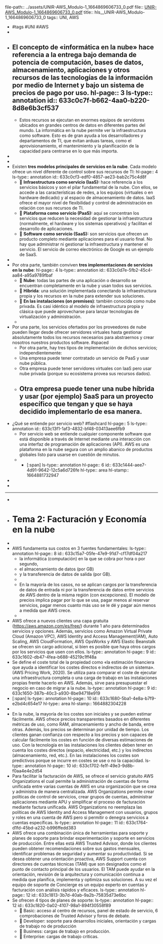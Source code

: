 file-path:: ../assets/UNIR-AWS_Modulo-1_1664869606733_0.pdf
file:: [UNIR-AWS_Modulo-1_1664869606733_0.pdf](../assets/UNIR-AWS_Modulo-1_1664869606733_0.pdf)
title:: hls__UNIR-AWS_Modulo-1_1664869606733_0
tags:: UNI, AWS

- #tags #UNI #AWS
-
- El concepto de **«informática en la nube»** hace referencia a la entrega bajo demanda de potencia de computación, bases de datos, almacenamiento, aplicaciones y otros recursos de las tecnologías de la información por medio de **Internet** y bajo un sistema de precios de **pago por uso**.
  hl-page:: 3
  ls-type:: annotation
  id:: 633c0c7f-b662-4aa0-b220-8d8e6b3cf537
	-
	- Estos recursos se ejecutan en enormes equipos de servidores ubicados en grandes centros de datos en diferentes partes del mundo. La informática en la nube permite ver la infraestructura como software. Esto es de gran ayuda a los desarrolladores y departamentos de TI, que evitan arduas tareas, como el aprovisionamiento, el mantenimiento y la planificación de la capacidad para centrarse en lo que más importa.
-
-
- Existen **tres modelos principales de servicios en la nube**. Cada modelo ofrece un nivel diferente de control sobre sus recursos de TI:
  hl-page:: 4
  ls-type:: annotation
  id:: 633c0cf3-edf0-4857-ae23-bab2c75c4d8f
	-  **Infraestructura como servicio (IaaS):** hace referencia a los servicios básicos y son el pilar fundamental de la nube. Con ellos, se accede a las características de redes, a los equipos (virtuales o en hardware dedicado) y al espacio de almacenamiento de datos. IaaS ofrece el mayor nivel de flexibilidad y control de administración en relación con sus recursos de TI.
	-  **Plataforma como servicio (PaaS):** aquí se concentran los servicios que reducen la necesidad de gestionar la infraestructura (normalmente, el hardware y los sistemas operativos) y facilitan el desarrollo de aplicaciones.
	-  **Software como servicio (SaaS):** son servicios que ofrecen un producto completo mediante aplicaciones para el usuario final. No hay que administrar ni gestionar la infraestructura y mantener el servicio. El servicio de correo electrónico de Google es un ejemplo de SaaS.
-
- Por otra parte, también conviven **tres implementaciones de servicios en la nube**:
  hl-page:: 4
  ls-type:: annotation
  id:: 633c0d7e-5fb2-45c4-aa84-a95a9789fbaf
	-  **Nube**: todas las partes de una aplicación o desarrollo se encuentran completamente en la nube y usan todos sus servicios.
	-  **Híbrida**: una solución implementada conectando la infraestructura propia y los recursos en la nube para extender sus soluciones.
	-  **En las instalaciones (on premises)**: también conocida como nube privada. Es casi idéntico al modelo de infraestructura propia y clásica que puede aprovecharse para lanzar tecnologías de virtualización y administración.
	-
- Por una parte, los servicios ofertados por los proveedores de nube pueden llegar desde ofrecer servidores virtuales hasta gestionar absolutamente todos los recursos necesarios para abstraernos y crear nosotros nuestros productos software. #spaced
	- Por otra parte, hay tres tipos de implementación de dichos servicios; independientemente:
	- Una empresa puede tener contratado un servicio de PaaS y usar nube pública.
	- Otra empresa puede tener servidores virtuales con IaaS pero usar nube privada (porque su ecosistema provea sus recursos dados).
	- Otra empresa puede tener una nube híbrida y usar (por ejemplo) SaaS para un proyecto específico que tengan y que se haya decidido implementarlo de esa manera.
		-
- ¿Qué se entiende por servicio web? #flashcard
  hl-page:: 5
  ls-type:: annotation
  id:: 633c13f1-1af3-4832-bf48-03413aee6fb9
	- Por servicio web se entiende cualquier componente software que está disponible a través de Internet mediante una interacción con una interfaz de programación de aplicaciones (API). AWS es una plataforma en la nube segura con un amplio abanico de productos globales listo para usarse en cuestión de minutos.
	-
		- [:span]
		  ls-type:: annotation
		  hl-page:: 6
		  id:: 633c1444-aee7-4d91-9642-12c5a6d726fe
		  hl-type:: area
		  hl-stamp:: 1664881732947
-
-
- ---
-
- # Tema 2: Facturación y Economía en la nube
-
- AWS fundamenta sus costos en 3 fuentes fundamentales: 
  ls-type:: annotation
  hl-page:: 8
  id:: 633c15a7-05fe-47e9-91d7-cf17df04a217
	- la informática (computación) en la que se cobra por hora o por segundo,
	- el almacenamiento de datos (por GB)
	- y la transferencia de datos de salida (por GB).
	-
	- En la mayoría de los casos, no se aplican cargos por la transferencia de datos de entrada ni por la transferencia de datos entre servicios de AWS dentro de la misma región (con excepciones). El modelo de precios implica pagar por lo que se usa, pagar menos al reservar servicios, pagar menos cuanto más uso se le dé y pagar aún menos a medida que AWS crece.
	-
- AWS ofrece a nuevos clientes una capa gratuita (https://aws.amazon.com/es/free/) durante 1 año para determinados servicios y opciones. Además, servicios como Amazon Virtual Private Cloud (Amazon VPC), AWS Identity and Access Management(IAM), Auto Scaling, AWS CloudFormation, AWS OpsWorks y AWS Elastic Beanstalk se ofrecen sin cargo adicional, si bien es posible que haya otros cargos por los servicios que usen con ellos.
  ls-type:: annotation
  hl-page:: 9
  id:: 633c1602-db47-4fea-b688-45219c1ff48a
- Se define el coste total de la propiedad como «la estimación financiera que ayuda a identificar los costes directos e indirectos de un sistema». (AWS Pricing Work, 2020). Se utiliza para comparar el coste de ejecutar una infraestructura completa o una carga de trabajo en las instalaciones propias frente hacerlo en AWS. Además, sirve para presupuestar el negocio en caso de migrar a la nube.
  ls-type:: annotation
  hl-page:: 9
  id:: 633c1650-387b-40c3-a930-8be94718e919
- [:span]
  ls-type:: annotation
  hl-page:: 10
  id:: 633c1680-5ba1-4e8a-b7f9-e2bd4c654e17
  hl-type:: area
  hl-stamp:: 1664882304228
-
- En la nube, la mayoría de los costes son iniciales y se pueden estimar fácilmente. AWS ofrece precios transparentes basados en diferentes métricas de uso, como RAM, almacenamiento y ancho de banda, entre otras. Además, los precios se determinan por unidad de tiempo. Los clientes ganan confianza con respecto a los precios y son capaces de calcular fácilmente los costes en función de diversas estimaciones de uso. Con la tecnología en las instalaciones los clientes deben tener en cuenta los costes directos (espacio, electricidad, etc.) y los indirectos (almacenamiento, red, etc.). En las instalaciones los costes son predictivos porque se incurre en costes se use o no la capacidad.
  ls-type:: annotation
  hl-page:: 10
  id:: 633c1702-fe1f-49e3-9d8b-f0aa4e4e2d54
- Para facilitar la facturación de AWS, se ofrece el servicio gratuito AWS Organizations el cual permite la administración de cuentas de forma unificada entre varias cuentas de AWS en una organización que se crea y administra de manera centralizada. AWS Organizations permite crear políticas de control de servicios, crear grupos de cuentas, administrar aplicaciones mediante APU y simplificar el proceso de facturación mediante factura unificada. AWS Organizations no reemplaza las políticas de AWS Identity and Access Management con usuarios, grupos y roles en una cuenta de AWS pero si permitir o denegra servicios a cuentas específicas.
  ls-type:: annotation
  hl-page:: 11
  id:: 633c1764-d1fd-45bd-a232-b996ffedd383
- AWS ofrece una combinación única de herramientas para soporte y planes de soporte para brindar experimentación y soporte en servicios de producción. Entre ellas está AWS Trusted Advisor, donde los clientes pueden obtener recomendaciones sobre sus gastos mensuales, identificar problemas de seguridad y aumentar su productividad. Si se desea obtener una orientación proactiva, AWS Support cuenta con directores de cuentas técnicas (TAM) que son designados como el punto de contacto principal de los usuarios. El TAM puede ayudar en la orientación, revisión de la arquitectura y comunicación continua a medida que planifica, implementa y optimiza sus soluciones. A su vez el equipo de soporte de Concierge es un equipo experto en cuentas y facturación con análisis rápidos y eficaces.
  ls-type:: annotation
  hl-page:: 12
  id:: 633c1813-3b7d-40ab-9a2b-75835d73e6bc
- Se ofrecen 4 tipos de planes de soporte:
  ls-type:: annotation
  hl-page:: 12
  id:: 633c1820-0a02-4107-98a1-894f30558f89
	-  Basic: acceso al centro de recursos, panel de estado de servicio, 6 comprobaciones de Trusted Advisor y foros de debate.
	-  Developer: soporte para desarrollos iniciales, orientación y cargas de trabajo no de producción
	-  Business: cargas de trabajo en producción.
	-  Enterprise: cargas de trabajo críticas.